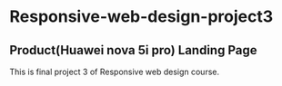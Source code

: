 # Responsive-web-design-project3
## Product(Huawei nova 5i pro) Landing Page
This is final project 3 of Responsive web design course.

